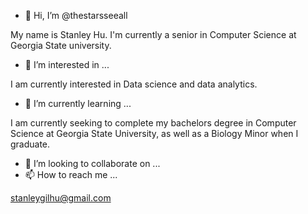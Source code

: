 - 👋 Hi, I’m @thestarsseeall

My name is Stanley Hu. I'm currently a senior in Computer Science at Georgia State university.

- 👀 I’m interested in ...

I am currently interested in Data science and data analytics.

- 🌱 I’m currently learning ...

I am currently seeking to complete my bachelors degree in Computer Science at Georgia State University, as well as a Biology Minor when I graduate.

- 💞️ I’m looking to collaborate on ...
- 📫 How to reach me ...

stanleygilhu@gmail.com

<!---
thestarsseeall/thestarsseeall is a ✨ special ✨ repository because its `README.md` (this file) appears on your GitHub profile.
You can click the Preview link to take a look at your changes.
--->
